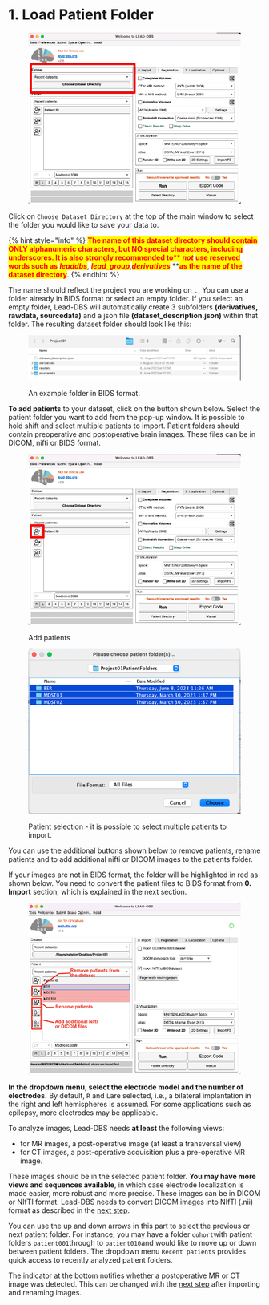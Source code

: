 # 1. Load Patient Folder

<figure><img src="../.gitbook/assets/directory.png" alt="" width="563"><figcaption></figcaption></figure>

Click on `Choose Dataset Directory` at the top of the main window to select the folder you would like to save your data to.&#x20;

{% hint style="info" %}
<mark style="color:red;">**The name of this dataset directory should contain ONLY alphanumeric characters, but NO special characters, including underscores. It is also strongly recommended to**</mark><mark style="color:red;">** **</mark>_<mark style="color:red;">**not**</mark>_<mark style="color:red;">** **</mark><mark style="color:red;">**use reserved words such as**</mark><mark style="color:red;">** **</mark>_<mark style="color:red;">**leaddbs**</mark>_<mark style="color:red;">**,**</mark><mark style="color:red;">** **</mark>_<mark style="color:red;">**lead\_group**</mark>_<mark style="color:red;">**,**</mark>_<mark style="color:red;">**derivatives**</mark>_<mark style="color:red;">** **</mark><mark style="color:red;">**as the name of the dataset directory**</mark>.&#x20;
{% endhint %}

The name should reflect the project you are working on_._ You can use a folder already in BIDS format or select an empty folder. If you select an empty folder, Lead-DBS will automatically create 3 subfolders **(derivatives, rawdata, sourcedata)** and a json file **(dataset\_description.json)** within that folder. The resulting dataset folder should look like this:

<figure><img src="../.gitbook/assets/Screen Shot 2023-08-28 at 13.13.47.png" alt=""><figcaption><p>An example folder in BIDS format.</p></figcaption></figure>

**To add patients** to your dataset, click on the button shown below. Select the patient folder you want to add from the pop-up window. It is possible to hold shift and select multiple patients to import. Patient folders should contain preoperative and postoperative brain images. These files can be in DICOM, nifti or BIDS format.&#x20;

<div data-full-width="false">

<figure><img src="../.gitbook/assets/addpatients.png" alt="" width="563"><figcaption><p>Add patients</p></figcaption></figure>

</div>



<figure><img src="../.gitbook/assets/Screen Shot 2023-08-28 at 13.18.14.png" alt=""><figcaption><p>Patient selection - it is possible to select multiple patients to import.</p></figcaption></figure>

You can use the additional buttons shown below to remove patients, rename patients and to add additional nifti or DICOM images to the patients folder.

If your images are not in BIDS format, the folder will be highlighted in red as shown below. You need to convert the patient files to BIDS format from **0. Import** section, which is explained in the next section.&#x20;

<figure><img src="../.gitbook/assets/leaddbsmaingui.png" alt=""><figcaption></figcaption></figure>

**In the dropdown menu, select the electrode model and the number of electrodes.** By default, `R` and `L`are selected, i.e., a bilateral implantation in the right and left hemispheres is assumed. For some applications such as epilepsy, more electrodes may be applicable.

To analyze images, Lead-DBS needs **at least** the following views:

* for MR images, a post-operative image (at least a transversal view)
* for CT images, a post-operative acquisition plus a pre-operative MR image.

These images should be in the selected patient folder. **You may have more views and sequences available**, in which case electrode localization is made easier, more robust and more precise. These images can be in DICOM or NIfTI format. Lead-DBS needs to convert DICOM images into NIfTI (.nii) format as described in the [next step](step2-image-import/).

You can use the up and down arrows in this part to select the previous or next patient folder. For instance, you may have a folder `cohort`with patient folders `patient001`through to `patient010`and would like to move up or down between patient folders. The dropdown menu `Recent patients` provides quick access to recently analyzed patient folders.

The indicator at the bottom notifies whether a postoperative MR or CT image was detected. This can be changed with the [next step](step2-image-import/) after importing and renaming images.
